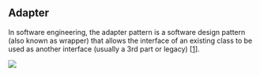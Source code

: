 ## Adapter

In software engineering, the adapter pattern is a software design pattern
 (also known as wrapper) that allows the interface of an existing class to
  be used as another interface (usually a 3rd part or legacy)
  [[1](https://en.wikipedia.org/wiki/Adapter_pattern)].

![](https://upload.wikimedia.org/wikipedia/commons/e/e5/W3sDesign_Adapter_Design_Pattern_UML.jpg)